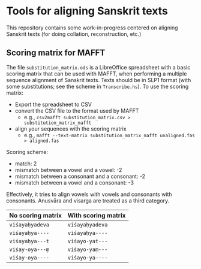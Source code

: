 # Tools for aligning Sanskrit texts

This repository contains some work-in-progress centered on aligning Sanskrit texts (for doing collation, reconstruction, etc.)

## Scoring matrix for MAFFT

The file `substitution_matrix.ods` is a LibreOffice spreadsheet with a basic scoring matrix that can be used with MAFFT, when performing a multiple sequence alignment of Sanskrit texts. Texts should be in SLP1 format (with some substitutions; see the scheme in `Transcribe.hs`). To use the scoring matrix:

* Export the spreadsheet to CSV
* convert the CSV file to the format used by MAFFT
  * e.g., `csv2mafft substitution_matrix.csv > substitution_matrix_mafft`
* align your sequences with the scoring matrix
  * e.g., `mafft --text-matrix substitution_matrix_mafft unaligned.fas > aligned.fas`

Scoring scheme:
    
* match: 2
* mismatch between a vowel and a vowel: -2
* mismatch between a consonant and a consonant: -2
* mismatch between a vowel and a consonant: -3

Effectively, it tries to align vowels with vowels and consonants with consonants. Anusvāra and visarga are treated as a third category.

| No scoring matrix  | With scoring matrix |
| ------------------ | ------------------- |
| `viśayaḥyadeva`    | `viśayaḥyadeva`     |
| `viśayaḥya----`    | `viśayaḥya----`     |
| `viśayaḥya---t`    | `viśayo-yat---`     |
| `viśay-oya---ṃ `   | `viśayo-yaṃ---`     |
| `viśay-oya----`    | `viśayo-ya----`     |
